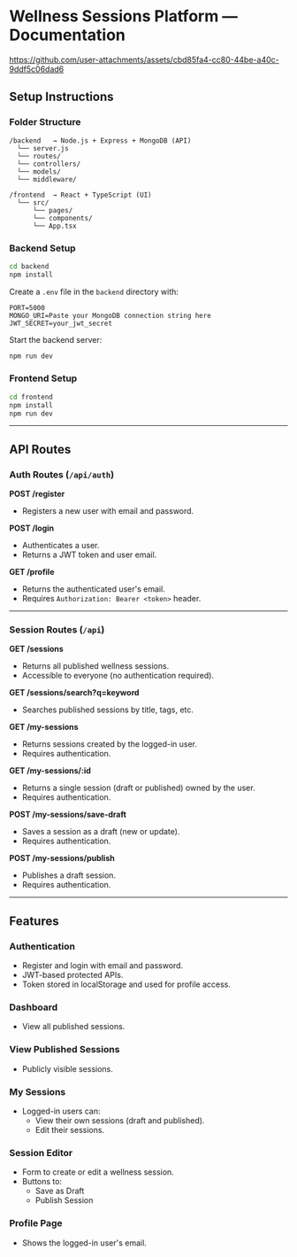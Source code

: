 # Wellness Sessions Platform — Documentation



https://github.com/user-attachments/assets/cbd85fa4-cc80-44be-a40c-9ddf5c06dad6


## Setup Instructions

### Folder Structure

```
/backend   → Node.js + Express + MongoDB (API)
  └── server.js
  └── routes/
  └── controllers/
  └── models/
  └── middleware/

/frontend  → React + TypeScript (UI)
  └── src/
      └── pages/
      └── components/
      └── App.tsx
```

### Backend Setup

```bash
cd backend
npm install
```

Create a `.env` file in the `backend` directory with:

```
PORT=5000
MONGO_URI=Paste your MongoDB connection string here
JWT_SECRET=your_jwt_secret
```

Start the backend server:

```bash
npm run dev
```

### Frontend Setup

```bash
cd frontend
npm install
npm run dev
```

---

## API Routes

### Auth Routes (`/api/auth`)

**POST /register**

* Registers a new user with email and password.

**POST /login**

* Authenticates a user.
* Returns a JWT token and user email.

**GET /profile**

* Returns the authenticated user's email.
* Requires `Authorization: Bearer <token>` header.

---

### Session Routes (`/api`)

**GET /sessions**

* Returns all published wellness sessions.
* Accessible to everyone (no authentication required).

**GET /sessions/search?q=keyword**

* Searches published sessions by title, tags, etc.

**GET /my-sessions**

* Returns sessions created by the logged-in user.
* Requires authentication.

**GET /my-sessions/:id**

* Returns a single session (draft or published) owned by the user.
* Requires authentication.

**POST /my-sessions/save-draft**

* Saves a session as a draft (new or update).
* Requires authentication.

**POST /my-sessions/publish**

* Publishes a draft session.
* Requires authentication.

---

## Features

### Authentication

* Register and login with email and password.
* JWT-based protected APIs.
* Token stored in localStorage and used for profile access.

### Dashboard

* View all published sessions.

### View Published Sessions

* Publicly visible sessions.

### My Sessions

* Logged-in users can:
  * View their own sessions (draft and published).
  * Edit their sessions.

### Session Editor

* Form to create or edit a wellness session.
* Buttons to:
  * Save as Draft
  * Publish Session

### Profile Page

* Shows the logged-in user's email.



